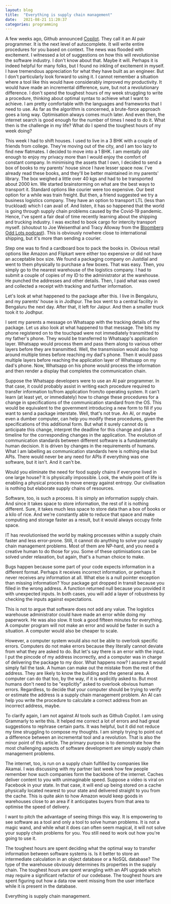 ```yaml
---
layout: blog
title:  "Everything is supply chain management"
date:   2021-08-21 11:20:37
categories: programming
---
```


A few weeks ago, Github announced [Copilot](https://copilot.github.com/). They call it an AI pair programmer. It is the next level of autocomplete. It will write entire procedures for you based on context. The news was flooded with excitement. I witnessed a lot of suggestions on how this will revolutionise the software industry. I don't know about that. Maybe it will. Perhaps it is indeed helpful for many folks, but I found no inkling of excitement in myself. I have tremendous appreciation for what they have built as an engineer. But I don't particularly look forward to using it. I cannot remember a situation where a tool like this would have considerably improved my productivity. It would have made an incremental difference, sure, but not a revolutionary difference. I don't spend the toughest hours of my week struggling to write a procedure, thinking about optimal syntax to achieve what I want to achieve. I am pretty comfortable with the languages and frameworks that I need to use. As far as the algorithm is concerned, a brute-force approach goes a long way. Optimisation always comes much later. And even then, the internet search is good enough for the number of times I need to do it. What then is the challenge in my life? What do I spend the toughest hours of my week doing? 

This week I had to shift houses. I used to live in a 3 BHK with a couple of friends from college. They're moving out of the city, and I am too lazy to find new flatmates. I decided to move into a 1 BHK. I am mentally old enough to enjoy my privacy more than I would enjoy the comfort of constant company. In minimising the assets that I own, I decided to send a box of books to my parents' house since I have lesser space now. I've already read these books, and they'll be better maintained in my parents' library. The box weighed a little over 40 kgs and had to be transported about 2000 km. We started brainstorming on what are the best ways to transport it. Standard options like courier were too expensive. Our best option for a while was train freight. But then, a friend suggested we try a business logistics company. They have an option to transport LTL (less than truckload) which I can avail of. And listen, it has so happened that the world is going through supply chain problems caused by the Covid-19 pandemic. Hence, I've spent a fair deal of time recently learning about the shipping and trucking industry. I was excited to book cargo for intercity transport myself. (shoutout to Joe Weisenthal and Tracy Alloway from the [Bloomberg Odd Lots podcast](https://www.bloomberg.com/oddlots-podcast)). This is obviously nowhere close to international shipping, but it's more than sending a courier. 

Step one was to find a cardboard box to pack the books in. Obvious retail options like Amazon and Flipkart were either too expensive or did not have an acceptable box size. We found a packaging company on Justdial and went to them physically to purchase a few boxes. That was easy. Then, you simply go to the nearest warehouse of the logistics company. I had to submit a couple of copies of my ID to the administrator at the warehouse. He punched the addresses and other details. Then, I paid what was owed and collected a receipt with tracking and further information.

Let's look at what happened to the package after this. I live in Bengaluru, and my parents' house is in Jodhpur. The box went to a central facility in Bengaluru the next day. After that, it left for Jaipur. And then a smaller truck took it to Jodhpur. 

I sent my parents a message on Whatsapp with the tracking details of the package. Let us also look at what happened to that message. The bits my phone registered on to the touchpad were not immediately transmitted to my father's phone. They would be transferred to Whatsapp's application layer. Whatsapp would process them and pass them along to various other layers before they are transmitted. Well, the transmission would also hop around multiple times before reaching my dad's phone. Then it would pass multiple layers before reaching the application layer of Whatsapp on my dad's phone. Now, Whatsapp on his phone would process the information and then render a display that completes the communication chain.

Suppose the Whatsapp developers were to use an AI pair programmer. In that case, it could probably assist in writing each procedure required to transfer information to/from application from/to operating system. It can't learn (at least yet, or immediately) how to change these procedures for a change in specifications of the communication standard from the OS. This would be equivalent to the government introducing a new form to fill if you want to send a package interstate. Well, that's not true. An AI, or maybe even a dumber computer, can help you modify these procedures, given the specifications of this additional form. But what it surely cannot do is anticipate this change, interpret the deadline for this change and plan a timeline for the corresponding changes in the application. The evolution of communication standards between different software is a fundamentally human decision. It is driven by changes in the requirements of humans. What I am labelling as communication standards here is nothing else but APIs. There would never be any need for APIs if everything was one software, but it isn't. And it can't be. 

Would you eliminate the need for food supply chains if everyone lived in one large house? It is physically impossible. Look, the whole point of life is enabling a physical process to move energy against entropy. Our civilisation is nothing but elaborate supply chains of resources.

Software, too, is such a process. It is simply an information supply chain. And since it takes space to store information, the rest of it is nothing different. Sure, it takes much less space to store data than a box of books or a kilo of rice. And we're constantly able to reduce that space and make computing and storage faster as a result, but it would always occupy finite space. 

IT has revolutionised the world by making processes within a supply chain faster and less error-prone. Still, it cannot do anything to solve your supply chain management problems. Most of them are NP-hard, and you need a creative human to do those for you. Some of these optimisations can be solved under relaxation, but again, that's a human choice to make. 

Bugs happen because some part of your code expects information in a different format. Perhaps it receives incorrect information, or perhaps it never receives any information at all. What else is a null pointer exception than missing information? Your package got dropped in transit because you filled in the wrong address. A function returned null because you provided it with unexpected inputs. In both cases, you will add a layer of robustness by checking the inputs against expectations.

This is not to argue that software does not add any value. The logistics warehouse administrator could have made an error while doing my paperwork. He was also slow. It took a good fifteen minutes for everything. A computer program will not make an error and would be faster in such a situation. A computer would also be cheaper to scale.

However, a computer system would also not be able to overlook specific errors. Computers do not make errors because they literally cannot deviate from what they are asked to do. But let's say there is an error with the input. I put the pincode of my address incorrectly, and a computer was in charge of delivering the package to my door. What happens now? I assume it would simply fail the task. A human can make out the mistake from the rest of the address. They are likely to know the building and the general area. A computer can do that too, by the way, if it is explicitly asked to. But most humans don't need to be "explicitly" asked to overlook obvious human errors. Regardless, to decide that your computer should be trying to verify or estimate the address is a supply chain management problem. An AI can help you write the procedure to calculate a correct address from an incorrect address, maybe.

To clarify again, I am not against AI tools such as Github Copilot. I am using Grammarly to write this. It helped me correct a lot of errors and had great suggestions to rephrase certain parts. It was helpful, but it did not reduce my time struggling to compose my thoughts. I am simply trying to point out a difference between an incremental tool and a revolution. That is also the minor point of this article. The primary purpose is to demonstrate how the most challenging aspects of software development are simply supply chain management problems.

The internet, too, is run on a supply chain fulfilled by companies like Akamai. I was discussing with my partner last week how few people remember how such companies form the backbone of the internet. Caches deliver content to you with unimaginable speed. Suppose a video is viral on Facebook in your state. In that case, it will end up being stored on a cache physically located nearest to your state and delivered straight to you from the cache. This is quite akin to how Amazon would keep goods in warehouses close to an area if it anticipates buyers from that area to optimise the speed of delivery.

I want to pitch the advantage of seeing things this way. It is empowering to see software as a tool and only a tool to solve human problems. It is not a magic wand, and while what it does can often seem magical, it will not solve your supply chain problems for you. You still need to work out how you're going to use it. 

The toughest hours are spent deciding what the optimal way to transfer information between software systems is. Is it better to store an intermediate calculation in an object database or a NoSQL database? The type of the warehouse obviously determines its properties in the supply chain. The toughest hours are spent wrangling with an API upgrade which may require a significant refactor of our codebase. The toughest hours are spent figuring out how a data row went missing from the user interface while it is present in the database.

Everything is supply chain management.

